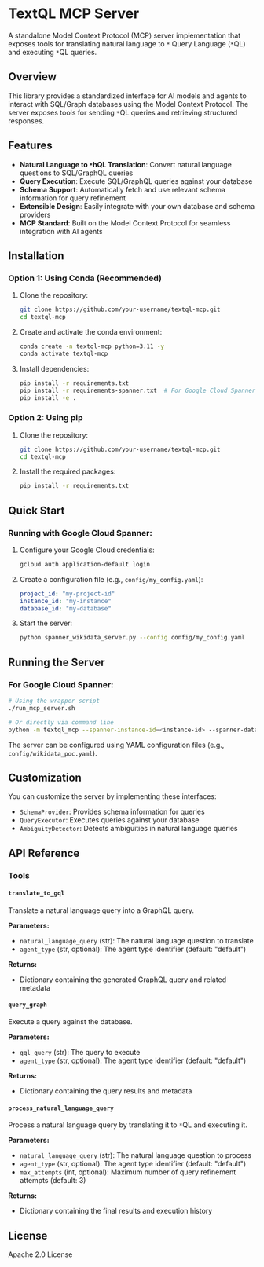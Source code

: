 # TextQL MCP Server

A standalone Model Context Protocol (MCP) server implementation that exposes tools for translating natural language to `*` Query Language (`*`QL) and executing `*`QL queries.

## Overview

This library provides a standardized interface for AI models and agents to interact with SQL/Graph databases using the Model Context Protocol. The server exposes tools for sending `*`QL queries and retrieving structured responses.

## Features

- **Natural Language to `*`hQL Translation**: Convert natural language questions to SQL/GraphQL queries
- **Query Execution**: Execute SQL/GraphQL queries against your database
- **Schema Support**: Automatically fetch and use relevant schema information for query refinement
- **Extensible Design**: Easily integrate with your own database and schema providers
- **MCP Standard**: Built on the Model Context Protocol for seamless integration with AI agents

## Installation

### Option 1: Using Conda (Recommended)

1. Clone the repository:
   ```bash
   git clone https://github.com/your-username/textql-mcp.git
   cd textql-mcp
   ```

2. Create and activate the conda environment:
   ```bash
   conda create -n textql-mcp python=3.11 -y
   conda activate textql-mcp
   ```

3. Install dependencies:
   ```bash
   pip install -r requirements.txt
   pip install -r requirements-spanner.txt  # For Google Cloud Spanner support
   pip install -e .
   ```

### Option 2: Using pip

1. Clone the repository:
   ```bash
   git clone https://github.com/your-username/textql-mcp.git
   cd textql-mcp
   ```

2. Install the required packages:
   ```bash
   pip install -r requirements.txt
   ```


## Quick Start

### Running with Google Cloud Spanner:

1. Configure your Google Cloud credentials:
   ```bash
   gcloud auth application-default login
   ```

2. Create a configuration file (e.g., `config/my_config.yaml`):
   ```yaml
   project_id: "my-project-id"
   instance_id: "my-instance"
   database_id: "my-database"
   ```

3. Start the server:
   ```bash
   python spanner_wikidata_server.py --config config/my_config.yaml
   ```

## Running the Server

### For Google Cloud Spanner:

```bash
# Using the wrapper script
./run_mcp_server.sh

# Or directly via command line
python -m textql_mcp --spanner-instance-id=<instance-id> --spanner-database-id=<database-id>
```

The server can be configured using YAML configuration files (e.g., `config/wikidata_poc.yaml`).

## Customization

You can customize the server by implementing these interfaces:

- `SchemaProvider`: Provides schema information for queries
- `QueryExecutor`: Executes queries against your database
- `AmbiguityDetector`: Detects ambiguities in natural language queries

## API Reference

### Tools

#### `translate_to_gql`

Translate a natural language query into a GraphQL query.

**Parameters:**
- `natural_language_query` (str): The natural language question to translate
- `agent_type` (str, optional): The agent type identifier (default: "default")

**Returns:**
- Dictionary containing the generated GraphQL query and related metadata

#### `query_graph`

Execute a query against the database.

**Parameters:**
- `gql_query` (str): The query to execute
- `agent_type` (str, optional): The agent type identifier (default: "default")

**Returns:**
- Dictionary containing the query results and metadata

#### `process_natural_language_query`

Process a natural language query by translating it to `*`QL and executing it.

**Parameters:**
- `natural_language_query` (str): The natural language question to process
- `agent_type` (str, optional): The agent type identifier (default: "default")
- `max_attempts` (int, optional): Maximum number of query refinement attempts (default: 3)

**Returns:**
- Dictionary containing the final results and execution history

## License

Apache 2.0 License
